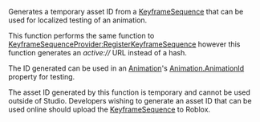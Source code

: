 Generates a temporary asset ID from a [KeyframeSequence](https://developer.roblox.com/en-us/api-reference/class/KeyframeSequence) that can be used for localized testing of an animation.

This function performs the same function to [KeyframeSequenceProvider:RegisterKeyframeSequence](https://developer.roblox.com/en-us/api-reference/function/KeyframeSequenceProvider/RegisterKeyframeSequence) however this function generates an _active://_ URL instead of a hash.

The ID generated can be used in an [Animation](https://developer.roblox.com/en-us/api-reference/class/Animation)'s [Animation.AnimationId](https://developer.roblox.com/en-us/api-reference/property/Animation/AnimationId) property for testing.

The asset ID generated by this function is temporary and cannot be used outside of Studio. Developers wishing to generate an asset ID that can be used online should upload the [KeyframeSequence](https://developer.roblox.com/en-us/api-reference/class/KeyframeSequence) to Roblox.